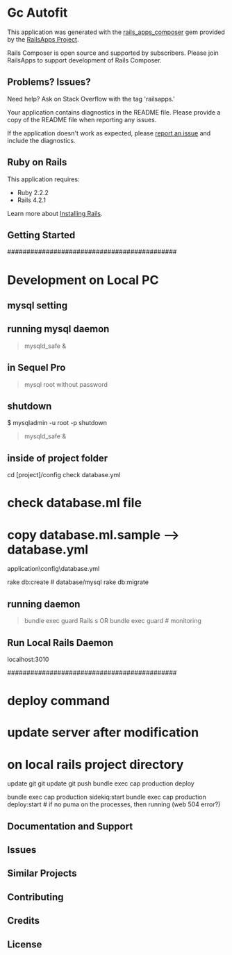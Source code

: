 Gc Autofit
================

This application was generated with the [rails_apps_composer](https://github.com/RailsApps/rails_apps_composer) gem
provided by the [RailsApps Project](http://railsapps.github.io/).

Rails Composer is open source and supported by subscribers. Please join RailsApps to support development of Rails Composer.

Problems? Issues?
-----------

Need help? Ask on Stack Overflow with the tag 'railsapps.'

Your application contains diagnostics in the README file. Please provide a copy of the README file when reporting any issues.

If the application doesn't work as expected, please [report an issue](https://github.com/RailsApps/rails_apps_composer/issues)
and include the diagnostics.

Ruby on Rails
-------------

This application requires:

- Ruby 2.2.2
- Rails 4.2.1

Learn more about [Installing Rails](http://railsapps.github.io/installing-rails.html).

Getting Started
---------------
############################################
# Development on Local PC
##

## mysql setting

## running mysql daemon
> mysqld_safe &

## in Sequel Pro
> mysql root without password 

## shutdown
$ mysqladmin -u root -p shutdown 

> mysqld_safe &

## inside of project folder
cd [project]/config
check database.yml

# check database.ml file
# copy database.ml.sample —> database.yml
application\config\database.yml

rake db:create # database/mysql 
rake db:migrate

## running daemon
> bundle exec guard
> Rails s
OR 
> bundle exec guard # monitoring 
 
## Run Local Rails Daemon
localhost:3010


############################################
# deploy command
# update server after modification
####
# on local rails project directory

update git 
git update
git push
bundle exec cap production deploy

bundle exec cap production sidekiq:start
bundle exec cap production deploy:start # if no puma on the processes, then running (web 504 error?)

Documentation and Support
-------------------------

Issues
-------------

Similar Projects
----------------

Contributing
------------

Credits
-------

License
-------